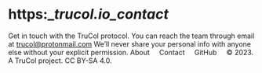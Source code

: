 # https:__trucol.io_contact_
Get in touch with the TruCol protocol.
You can reach the team through email at trucol@protonmail.com
We’ll never share your personal info with anyone else without your explicit permission.
About     Contact     GitHub    
© 2023. A TruCol project. CC BY-SA 4.0.
